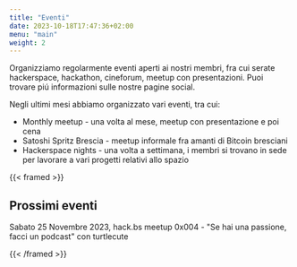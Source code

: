 ```yaml
---
title: "Eventi"
date: 2023-10-18T17:47:36+02:00
menu: "main"
weight: 2
---
```


Organizziamo regolarmente eventi aperti ai nostri membri, fra cui serate hackerspace, hackathon, cineforum, meetup con presentazioni. Puoi trovare piú informazioni sulle nostre pagine social.

Negli ultimi mesi abbiamo organizzato vari eventi, tra cui:
- Monthly meetup - una volta al mese, meetup con presentazione e poi cena
- Satoshi Spritz Brescia - meetup informale fra amanti di Bitcoin bresciani
- Hackerspace nights - una volta a settimana, i membri si trovano in sede per lavorare a vari progetti relativi allo spazio

{{< framed >}}

## Prossimi eventi

Sabato 25 Novembre 2023, hack.bs meetup 0x004 - "Se hai una passione, facci un podcast" con turtlecute

{{< /framed >}}

